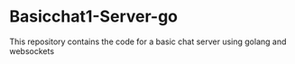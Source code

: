 # Basicchat1-Server-go
This repository contains the code for a basic chat server using golang and websockets
